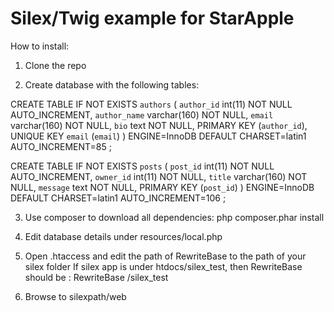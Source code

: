 Silex/Twig example for StarApple
================================

How to install:

1) Clone the repo

2) Create database with the following tables:

CREATE TABLE IF NOT EXISTS `authors` (
  `author_id` int(11) NOT NULL AUTO_INCREMENT,
  `author_name` varchar(160) NOT NULL,
  `email` varchar(160) NOT NULL,
  `bio` text NOT NULL,
  PRIMARY KEY (`author_id`),
  UNIQUE KEY `email` (`email`)
) ENGINE=InnoDB  DEFAULT CHARSET=latin1 AUTO_INCREMENT=85 ;

CREATE TABLE IF NOT EXISTS `posts` (
  `post_id` int(11) NOT NULL AUTO_INCREMENT,
  `owner_id` int(11) NOT NULL,
  `title` varchar(160) NOT NULL,
  `message` text NOT NULL,
  PRIMARY KEY (`post_id`)
) ENGINE=InnoDB  DEFAULT CHARSET=latin1 AUTO_INCREMENT=106 ;


3) Use composer to download all dependencies:
php composer.phar install

4) Edit database details under resources/local.php

5) Open .htaccess and edit the path of RewriteBase to the path of your silex folder
 If silex app is under htdocs/silex_test, then RewriteBase should be :
 RewriteBase /silex_test
 
6) Browse to silexpath/web
